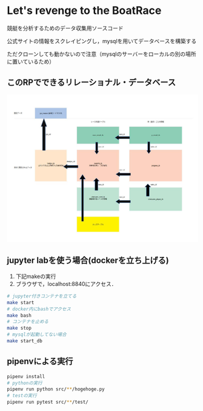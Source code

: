 # Let's revenge to the BoatRace

競艇を分析するためのデータ収集用ソースコード

公式サイトの情報をスクレイピングし，mysqlを用いてデータベースを構築する

ただクローンしても動かないので注意（mysqlのサーバーをローカルの別の場所に置いているため）

## このRPでできるリレーショナル・データベース

![db_img](./db_design.jpg)

## jupyter labを使う場合(dockerを立ち上げる)

1. 下記makeの実行
2. ブラウザで，localhost:8840にアクセス．

```sh
# jupyter付きコンテナを立てる
make start
# docker内にbashでアクセス
make bash
# コンテナを止める
make stop
# mysqlが起動してない場合
make start_db
```

## pipenvによる実行

```sh
pipenv install
# pythonの実行
pipenv run python src/**/hogehoge.py
# testの実行
pipenv run pytest src/**/test/
```
